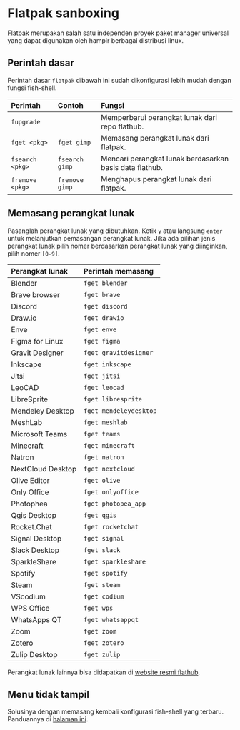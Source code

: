 # Flatpak sanboxing

[Flatpak](https://www.flatpak.org/) merupakan salah satu independen proyek paket manager universal yang dapat digunakan oleh hampir berbagai distribusi linux.

## Perintah dasar

Perintah dasar `flatpak` dibawah ini sudah dikonfigurasi lebih mudah dengan fungsi fish-shell.

| Perintah              | Contoh                | Fungsi                                                  |
| :-------------------- | :-------------------- | :------------------------------------------------------ |
| `fupgrade`            |                       | Memperbarui perangkat lunak dari repo flathub.          |
| `fget <pkg>`          | `fget gimp`           | Memasang perangkat lunak dari flatpak.                  |
| `fsearch <pkg>`       | `fsearch gimp`        | Mencari perangkat lunak berdasarkan basis data flathub. |
| `fremove <pkg>`       | `fremove gimp`        | Menghapus perangkat lunak dari flatpak.                 |

## Memasang perangkat lunak

Pasanglah perangkat lunak yang dibutuhkan. Ketik `y` atau langsung `enter` untuk melanjutkan pemasangan perangkat lunak. Jika ada pilihan jenis perangkat lunak pilih nomer berdasarkan perangkat lunak yang diinginkan, pilih nomer `[0-9]`.

| Perangkat lunak   | Perintah memasang                                               |
| :---------------- | :--------------------- |
| Blender           | `fget blender`         |
| Brave browser     | `fget brave`           |
| Discord           | `fget discord`         |
| Draw.io           | `fget drawio`          |
| Enve              | `fget enve`            |
| Figma for Linux   | `fget figma`           |
| Gravit Designer   | `fget gravitdesigner`  |
| Inkscape          | `fget inkscape`        |
| Jitsi             | `fget jitsi`           |
| LeoCAD            | `fget leocad`          |
| LibreSprite       | `fget libresprite`     |
| Mendeley Desktop  | `fget mendeleydesktop` |
| MeshLab           | `fget meshlab`         |
| Microsoft Teams   | `fget teams`           |
| Minecraft         | `fget minecraft`       |
| Natron            | `fget natron`          |
| NextCloud Desktop | `fget nextcloud`       |
| Olive Editor      | `fget olive`           |
| Only Office       | `fget onlyoffice`      |
| Photophea         | `fget photopea_app`    |
| Qgis Desktop      | `fget qgis`            |
| Rocket.Chat       | `fget rocketchat`      |
| Signal Desktop    | `fget signal`          |
| Slack Desktop     | `fget slack`           |
| SparkleShare      | `fget sparkleshare`    |
| Spotify           | `fget spotify`         |
| Steam             | `fget steam`           |
| VScodium          | `fget codium`          |
| WPS Office        | `fget wps`             |
| WhatsApps QT      | `fget whatsappqt`      |
| Zoom              | `fget zoom`            |
| Zotero            | `fget zotero`          |
| Zulip Desktop     | `fget zulip`           |

Perangkat lunak lainnya bisa didapatkan di [website resmi flathub](https://flathub.org/).

## Menu tidak tampil

Solusinya dengan memasang kembali konfigurasi fish-shell yang terbaru. Panduannya di [halaman ini](../shell/fish.html#memasang-ulang-konfigurasi).

